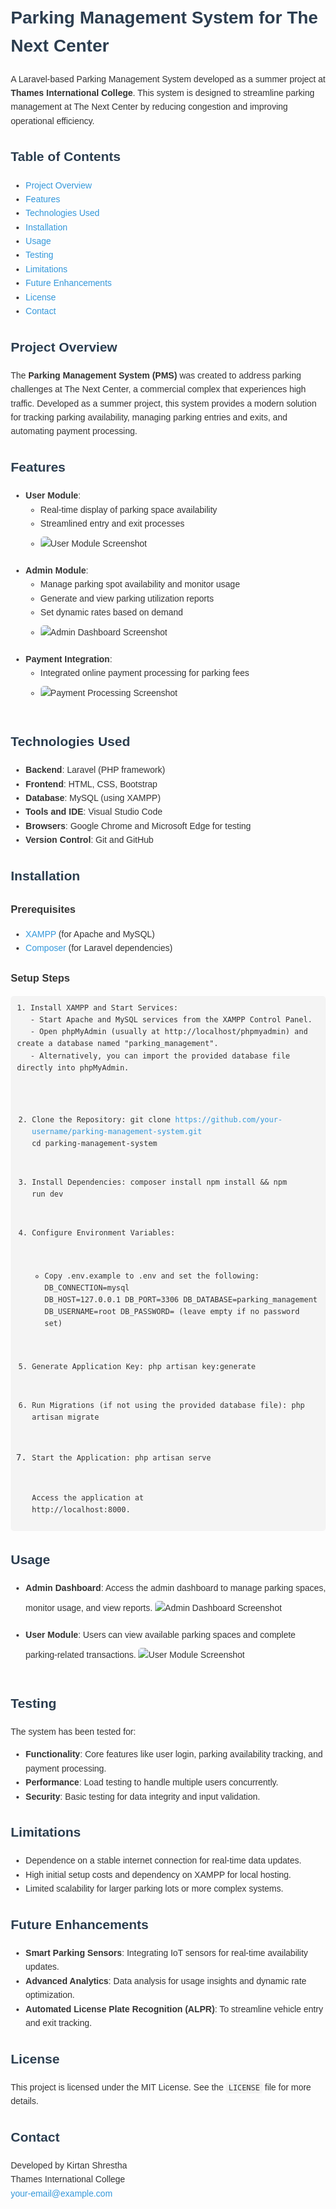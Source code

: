 <!DOCTYPE html>
<html lang="en">
<head>
    <meta charset="UTF-8">
    <meta name="viewport" content="width=device-width, initial-scale=1.0">
    <style>
        body {
            font-family: Arial, sans-serif;
            line-height: 1.6;
            color: #333;
            margin: 20px;
        }
        h1, h2 {
            color: #2C3E50;
        }
        img {
            max-width: 100%;
            height: auto;
            border-radius: 5px;
            margin-top: 10px;
            margin-bottom: 20px;
        }
        pre {
            background: #f4f4f4;
            padding: 10px;
            border-radius: 5px;
            overflow-x: auto;
        }
        code {
            font-family: Consolas, monospace;
            background-color: #f4f4f4;
            padding: 2px 4px;
            border-radius: 4px;
        }
        a {
            color: #3498DB;
            text-decoration: none;
        }
        a:hover {
            text-decoration: underline;
        }
        ul {
            margin-top: 10px;
        }
    </style>
</head>
<body>

<h1>Parking Management System for The Next Center</h1>

<p>A Laravel-based Parking Management System developed as a summer project at <strong>Thames International College</strong>. This system is designed to streamline parking management at The Next Center by reducing congestion and improving operational efficiency.</p>

<h2>Table of Contents</h2>
<ul>
    <li><a href="#project-overview">Project Overview</a></li>
    <li><a href="#features">Features</a></li>
    <li><a href="#technologies-used">Technologies Used</a></li>
    <li><a href="#installation">Installation</a></li>
    <li><a href="#usage">Usage</a></li>
    <li><a href="#testing">Testing</a></li>
    <li><a href="#limitations">Limitations</a></li>
    <li><a href="#future-enhancements">Future Enhancements</a></li>
    <li><a href="#license">License</a></li>
    <li><a href="#contact">Contact</a></li>
</ul>

<h2 id="project-overview">Project Overview</h2>
<p>The <strong>Parking Management System (PMS)</strong> was created to address parking challenges at The Next Center, a commercial complex that experiences high traffic. Developed as a summer project, this system provides a modern solution for tracking parking availability, managing parking entries and exits, and automating payment processing.</p>

<h2 id="features">Features</h2>
<ul>
    <li><strong>User Module</strong>:
        <ul>
            <li>Real-time display of parking space availability</li>
            <li>Streamlined entry and exit processes</li>
            <li><img src="path/to/your/screenshot/user-module.png" alt="User Module Screenshot"></li>
        </ul>
    </li>
    <li><strong>Admin Module</strong>:
        <ul>
            <li>Manage parking spot availability and monitor usage</li>
            <li>Generate and view parking utilization reports</li>
            <li>Set dynamic rates based on demand</li>
            <li><img src="path/to/your/screenshot/admin-dashboard.png" alt="Admin Dashboard Screenshot"></li>
        </ul>
    </li>
    <li><strong>Payment Integration</strong>:
        <ul>
            <li>Integrated online payment processing for parking fees</li>
            <li><img src="path/to/your/screenshot/payment-page.png" alt="Payment Processing Screenshot"></li>
        </ul>
    </li>
</ul>

<h2 id="technologies-used">Technologies Used</h2>
<ul>
    <li><strong>Backend</strong>: Laravel (PHP framework)</li>
    <li><strong>Frontend</strong>: HTML, CSS, Bootstrap</li>
    <li><strong>Database</strong>: MySQL (using XAMPP)</li>
    <li><strong>Tools and IDE</strong>: Visual Studio Code</li>
    <li><strong>Browsers</strong>: Google Chrome and Microsoft Edge for testing</li>
    <li><strong>Version Control</strong>: Git and GitHub</li>
</ul>

<h2 id="installation">Installation</h2>

<h3>Prerequisites</h3>
<ul>
    <li><a href="https://www.apachefriends.org/index.html">XAMPP</a> (for Apache and MySQL)</li>
    <li><a href="https://getcomposer.org/">Composer</a> (for Laravel dependencies)</li>
</ul>

<h3>Setup Steps</h3>
<pre><code>1. Install XAMPP and Start Services:
   - Start Apache and MySQL services from the XAMPP Control Panel.
   - Open phpMyAdmin (usually at http://localhost/phpmyadmin) and create a database named "parking_management".
   - Alternatively, you can import the provided database file directly into phpMyAdmin.

2. Clone the Repository:
   git clone https://github.com/your-username/parking-management-system.git
   cd parking-management-system

3. Install Dependencies:
   composer install
   npm install && npm run dev

4. Configure Environment Variables:
   - Copy .env.example to .env and set the following:
     DB_CONNECTION=mysql
     DB_HOST=127.0.0.1
     DB_PORT=3306
     DB_DATABASE=parking_management
     DB_USERNAME=root
     DB_PASSWORD= (leave empty if no password set)

5. Generate Application Key:
   php artisan key:generate

6. Run Migrations (if not using the provided database file):
   php artisan migrate

7. Start the Application:
   php artisan serve

   Access the application at http://localhost:8000.</code></pre>

<h2 id="usage">Usage</h2>
<ul>
    <li><strong>Admin Dashboard</strong>: Access the admin dashboard to manage parking spaces, monitor usage, and view reports.
        <img src="path/to/your/screenshot/admin-dashboard.png" alt="Admin Dashboard Screenshot">
    </li>
    <li><strong>User Module</strong>: Users can view available parking spaces and complete parking-related transactions.
        <img src="path/to/your/screenshot/user-module.png" alt="User Module Screenshot">
    </li>
</ul>

<h2 id="testing">Testing</h2>
<p>The system has been tested for:</p>
<ul>
    <li><strong>Functionality</strong>: Core features like user login, parking availability tracking, and payment processing.</li>
    <li><strong>Performance</strong>: Load testing to handle multiple users concurrently.</li>
    <li><strong>Security</strong>: Basic testing for data integrity and input validation.</li>
</ul>

<h2 id="limitations">Limitations</h2>
<ul>
    <li>Dependence on a stable internet connection for real-time data updates.</li>
    <li>High initial setup costs and dependency on XAMPP for local hosting.</li>
    <li>Limited scalability for larger parking lots or more complex systems.</li>
</ul>

<h2 id="future-enhancements">Future Enhancements</h2>
<ul>
    <li><strong>Smart Parking Sensors</strong>: Integrating IoT sensors for real-time availability updates.</li>
    <li><strong>Advanced Analytics</strong>: Data analysis for usage insights and dynamic rate optimization.</li>
    <li><strong>Automated License Plate Recognition (ALPR)</strong>: To streamline vehicle entry and exit tracking.</li>
</ul>

<h2 id="license">License</h2>
<p>This project is licensed under the MIT License. See the <code>LICENSE</code> file for more details.</p>

<h2 id="contact">Contact</h2>
<p>Developed by Kirtan Shrestha <br>
Thames International College <br>
<a href="mailto:your-email@example.com">your-email@example.com</a></p>

</body>
</html>

